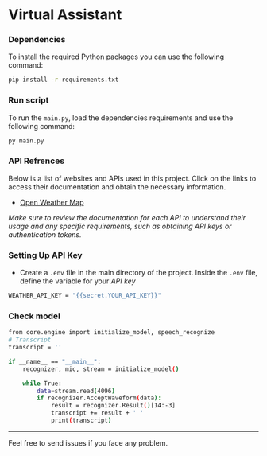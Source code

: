 # Virtual Assistant

### Dependencies
To install the required Python packages you can use the following command:

```bash
pip install -r requirements.txt
```

### Run script
To run the `main.py`, load the dependencies requirements and use the following command:

```bash
py main.py
```

### API Refrences
Below is a list of websites and APIs used in this project. Click on the links to access their documentation and obtain the necessary information.

- [Open Weather Map](https://openweathermap.org/api)

*Make sure to review the documentation for each API to understand their usage and any specific requirements, such as obtaining API keys or authentication tokens.*

### Setting Up API Key
- Create a `.env` file in the main directory of the project. Inside the `.env` file, define the variable for your *API key*

```bash
WEATHER_API_KEY = "{{secret.YOUR_API_KEY}}"
```

### Check model

```bash
from core.engine import initialize_model, speech_recognize
# Transcript
transcript = ''

if __name__ == "__main__":
    recognizer, mic, stream = initialize_model()

    while True:
        data=stream.read(4096)
        if recognizer.AcceptWaveform(data):
            result = recognizer.Result()[14:-3]
            transcript += result + ' '
            print(transcript)
```

---
Feel free to send issues if you face any problem.